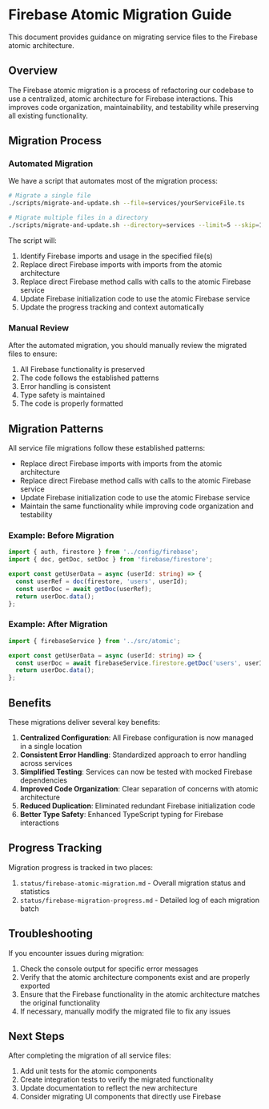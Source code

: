 # Firebase Atomic Migration Guide

This document provides guidance on migrating service files to the Firebase atomic architecture.

## Overview

The Firebase atomic migration is a process of refactoring our codebase to use a centralized, atomic architecture for Firebase interactions. This improves code organization, maintainability, and testability while preserving all existing functionality.

## Migration Process

### Automated Migration

We have a script that automates most of the migration process:

```bash
# Migrate a single file
./scripts/migrate-and-update.sh --file=services/yourServiceFile.ts

# Migrate multiple files in a directory
./scripts/migrate-and-update.sh --directory=services --limit=5 --skip=10
```

The script will:
1. Identify Firebase imports and usage in the specified file(s)
2. Replace direct Firebase imports with imports from the atomic architecture
3. Replace direct Firebase method calls with calls to the atomic Firebase service
4. Update Firebase initialization code to use the atomic Firebase service
5. Update the progress tracking and context automatically

### Manual Review

After the automated migration, you should manually review the migrated files to ensure:

1. All Firebase functionality is preserved
2. The code follows the established patterns
3. Error handling is consistent
4. Type safety is maintained
5. The code is properly formatted

## Migration Patterns

All service file migrations follow these established patterns:

- Replace direct Firebase imports with imports from the atomic architecture
- Replace direct Firebase method calls with calls to the atomic Firebase service
- Update Firebase initialization code to use the atomic Firebase service
- Maintain the same functionality while improving code organization and testability

### Example: Before Migration

```typescript
import { auth, firestore } from '../config/firebase';
import { doc, getDoc, setDoc } from 'firebase/firestore';

export const getUserData = async (userId: string) => {
  const userRef = doc(firestore, 'users', userId);
  const userDoc = await getDoc(userRef);
  return userDoc.data();
};
```

### Example: After Migration

```typescript
import { firebaseService } from '../src/atomic';

export const getUserData = async (userId: string) => {
  const userDoc = await firebaseService.firestore.getDoc('users', userId);
  return userDoc.data();
};
```

## Benefits

These migrations deliver several key benefits:

1. **Centralized Configuration**: All Firebase configuration is now managed in a single location
2. **Consistent Error Handling**: Standardized approach to error handling across services
3. **Simplified Testing**: Services can now be tested with mocked Firebase dependencies
4. **Improved Code Organization**: Clear separation of concerns with atomic architecture
5. **Reduced Duplication**: Eliminated redundant Firebase initialization code
6. **Better Type Safety**: Enhanced TypeScript typing for Firebase interactions

## Progress Tracking

Migration progress is tracked in two places:

1. `status/firebase-atomic-migration.md` - Overall migration status and statistics
2. `status/firebase-migration-progress.md` - Detailed log of each migration batch

## Troubleshooting

If you encounter issues during migration:

1. Check the console output for specific error messages
2. Verify that the atomic architecture components exist and are properly exported
3. Ensure that the Firebase functionality in the atomic architecture matches the original functionality
4. If necessary, manually modify the migrated file to fix any issues

## Next Steps

After completing the migration of all service files:

1. Add unit tests for the atomic components
2. Create integration tests to verify the migrated functionality
3. Update documentation to reflect the new architecture
4. Consider migrating UI components that directly use Firebase
